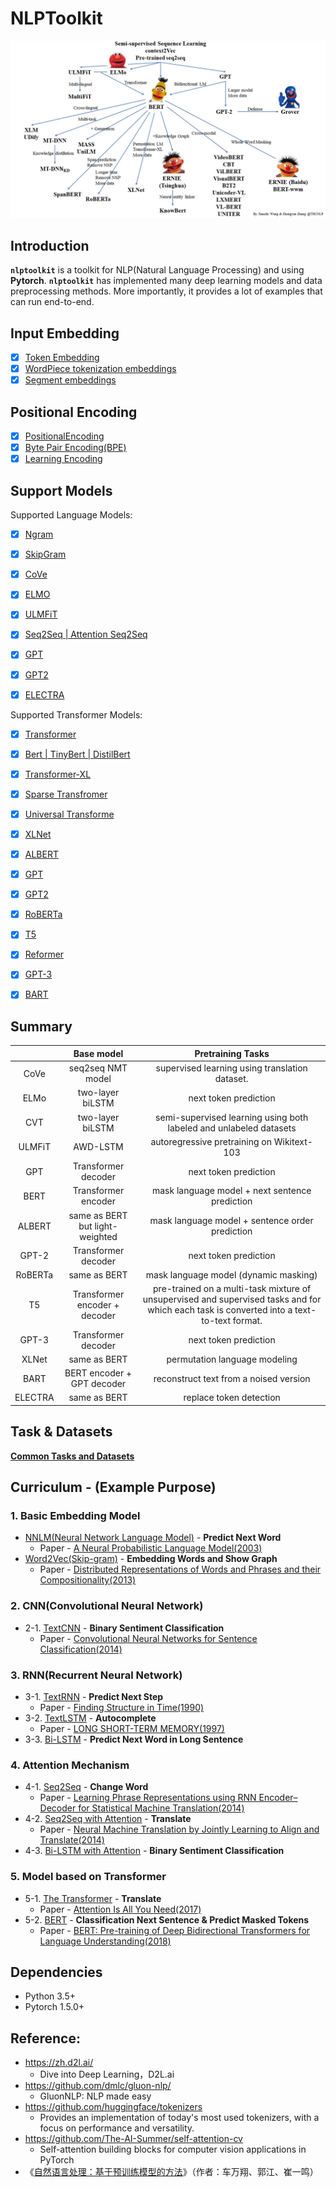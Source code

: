 <!--
 * @Author: jianzhnie
 * @Date: 2021-12-30 13:26:04
 * @LastEditTime: 2022-03-08 14:36:13
 * @LastEditors: jianzhnie
 * @Description:
 *
-->
# NLPToolkit

<img src="docs/imgs/PLMfamily.jpg" alt="PLMfamily" style="zoom:200%;" />

## Introduction
**`nlptoolkit`** is a toolkit for NLP(Natural Language Processing) and using **Pytorch**.  **`nlptoolkit`**  has implemented many deep learning models and data preprocessing methods. More importantly, it provides a lot of examples that can run end-to-end.


## Input Embedding

- [x] [Token Embedding]()
- [x] [WordPiece tokenization embeddings]()
- [x] [Segment embeddings]()

## Positional Encoding

- [x] [PositionalEncoding]()
- [x] [Byte Pair Encoding(BPE)]()
- [x] [Learning Encoding]()

## Support Models

Supported Language Models:
- [x] [Ngram]()
- [x] [SkipGram]()
- [x] [CoVe]()
- [x] [ELMO]()
- [x] [ULMFiT]()
- [x] [Seq2Seq | Attention Seq2Seq]()
- [x] [GPT]()
- [x] [GPT2]()
- [x] [ELECTRA]()


Supported Transformer Models:
- [x] [Transformer]()
- [x] [Bert | TinyBert | DistilBert]()
- [x] [Transformer-XL]()
- [x] [Sparse Transfromer]()
- [x] [Universal Transforme]()
- [x] [XLNet]()
- [x] [ALBERT]()
- [x] [GPT]()
- [x] [GPT2]()
- [x] [RoBERTa]()
- [x] [T5]()
- [x] [Reformer]()
- [x] [GPT-3]()
- [x] [BART]()


## Summary

|         |           Base model            |                      Pretraining Tasks                       |
| :-----: | :-----------------------------: | :----------------------------------------------------------: |
|  CoVe   |        seq2seq NMT model        |        supervised learning using translation dataset.        |
|  ELMo   |        two-layer biLSTM         |                    next token prediction                     |
|   CVT   |        two-layer biLSTM         | semi-supervised learning using both labeled and unlabeled datasets |
| ULMFiT  |            AWD-LSTM             |          autoregressive pretraining on Wikitext-103          |
|   GPT   |       Transformer decoder       |                    next token prediction                     |
|  BERT   |       Transformer encoder       |        mask language model + next sentence prediction        |
| ALBERT  | same as BERT but light-weighted |       mask language model + sentence order prediction        |
|  GPT-2  |       Transformer decoder       |                    next token prediction                     |
| RoBERTa |          same as BERT           |            mask language model (dynamic masking)             |
|   T5    |  Transformer encoder + decoder  | pre-trained on a multi-task mixture of unsupervised and supervised tasks and for which each task is converted into a text-to-text format. |
|  GPT-3  |       Transformer decoder       |                    next token prediction                     |
|  XLNet  |          same as BERT           |                permutation language modeling                 |
|  BART   |   BERT encoder + GPT decoder    |            reconstruct text from a noised version            |
| ELECTRA |          same as BERT           |                   replace token detection                    |


## Task & Datasets

[**Common Tasks and Datasets**](docs/nlp_task_datasets.md)

## Curriculum - (Example Purpose)

### 1. Basic Embedding Model

- [NNLM(Neural Network Language Model)](nlptoolkit/models/word2vec/word2vec.py) - **Predict Next Word**
  - Paper -  [A Neural Probabilistic Language Model(2003)](http://www.jmlr.org/papers/volume3/bengio03a/bengio03a.pdf)
- [Word2Vec(Skip-gram)](nlptoolkit/models/word2vec/word2vec.py) - **Embedding Words and Show Graph**
  - Paper - [Distributed Representations of Words and Phrases
    and their Compositionality(2013)](https://papers.nips.cc/paper/5021-distributed-representations-of-words-and-phrases-and-their-compositionality.pdf)

### 2. CNN(Convolutional Neural Network)

- 2-1. [TextCNN](2-1.TextCNN) - **Binary Sentiment Classification**
  - Paper - [Convolutional Neural Networks for Sentence Classification(2014)](http://www.aclweb.org/anthology/D14-1181)

### 3. RNN(Recurrent Neural Network)

- 3-1. [TextRNN](3-1.TextRNN) - **Predict Next Step**
  - Paper - [Finding Structure in Time(1990)](http://psych.colorado.edu/~kimlab/Elman1990.pdf)
- 3-2. [TextLSTM](https://github.com/graykode/nlp-tutorial/tree/master/3-2.TextLSTM) - **Autocomplete**
  - Paper - [LONG SHORT-TERM MEMORY(1997)](https://www.bioinf.jku.at/publications/older/2604.pdf)
- 3-3. [Bi-LSTM](3-3.Bi-LSTM) - **Predict Next Word in Long Sentence**

### 4. Attention Mechanism
- 4-1. [Seq2Seq](4-1.Seq2Seq) - **Change Word**
  - Paper - [Learning Phrase Representations using RNN Encoder–Decoder
    for Statistical Machine Translation(2014)](https://arxiv.org/pdf/1406.1078.pdf)
- 4-2. [Seq2Seq with Attention](4-2.Seq2Seq(Attention)) - **Translate**
  - Paper - [Neural Machine Translation by Jointly Learning to Align and Translate(2014)](https://arxiv.org/abs/1409.0473)
- 4-3. [Bi-LSTM with Attention](4-3.Bi-LSTM(Attention)) - **Binary Sentiment Classification**

### 5. Model based on Transformer

- 5-1.  [The Transformer](5-1.Transformer) - **Translate**
  - Paper - [Attention Is All You Need(2017)](https://arxiv.org/abs/1706.03762)
- 5-2. [BERT](5-2.BERT) - **Classification Next Sentence & Predict Masked Tokens**
  - Paper - [BERT: Pre-training of Deep Bidirectional Transformers for Language Understanding(2018)](https://arxiv.org/abs/1810.04805)

## Dependencies

- Python 3.5+
- Pytorch 1.5.0+


## Reference:

- https://zh.d2l.ai/
    - Dive into Deep Learning，D2L.ai
- https://github.com/dmlc/gluon-nlp/
    - GluonNLP: NLP made easy
- https://github.com/huggingface/tokenizers
    - Provides an implementation of today's most used tokenizers, with a focus on performance and versatility.
- https://github.com/The-AI-Summer/self-attention-cv
    - Self-attention building blocks for computer vision applications in PyTorch
- 《[自然语言处理：基于预训练模型的方法](https://item.jd.com/13344628.html)》（作者：车万翔、郭江、崔一鸣）
